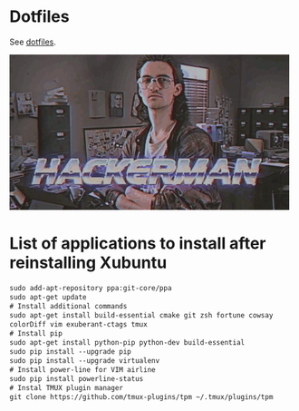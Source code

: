 # Dotfiles

See [dotfiles](http://dotfiles.github.io).

![dotfiles](dotfiles.gif)

# List of applications to install after reinstalling Xubuntu

```
sudo add-apt-repository ppa:git-core/ppa
sudo apt-get update
# Install additional commands
sudo apt-get install build-essential cmake git zsh fortune cowsay colorDiff vim exuberant-ctags tmux
# Install pip
sudo apt-get install python-pip python-dev build-essential 
sudo pip install --upgrade pip 
sudo pip install --upgrade virtualenv 
# Install power-line for VIM airline
sudo pip install powerline-status
# Instal TMUX plugin manager
git clone https://github.com/tmux-plugins/tpm ~/.tmux/plugins/tpm
```


